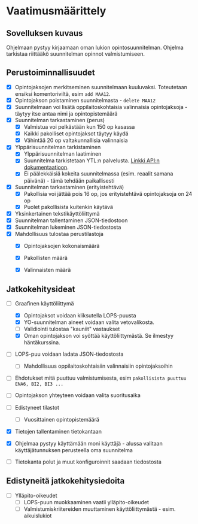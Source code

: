 # Vaatimusmäärittely

## Sovelluksen kuvaus

Ohjelmaan pystyy kirjaamaan oman lukion opintosuunnitelman. Ohjelma tarkistaa riittääkö suunnitelman opinnot valmistumiseen. 

## Perustoiminnallisuudet

- [x] Opintojaksojen merkitseminen suunnitelmaan kuuluvaksi. Toteutetaan ensiksi komentoriviltä, esim `add MAA12`.
- [x] Opintojakson poistaminen suunnitelmasta - `delete MAA12`
- [x] Suunnitelmaan voi lisätä oppilaitoskohtaisia valinnaisia opintojaksoja - täytyy itse antaa nimi ja opintopistemäärä
- [x] Suunnitelman tarkastaminen (perus)
    - [x] Valmistua voi pelkästään kun 150 op kasassa
    - [x] Kaikki pakolliset opintojaksot täytyy käydä
    - [x] Vähintää 20 op valtakunnallisia valinnaisia
- [x] Ylppärisuunnitelman tarkistaminen
    - [x] Ylppärisuunnitelman laatiminen    
    - [x] Suunnitelma tarkistetaan YTL:n palvelusta. [Linkki API:n dokumentaatioon](https://ilmo.ylioppilastutkinto.fi/v1/api-docs/).
    - [x] Ei päälekkäisiä kokeita suunnitelmassa (esim. reaalit samana päivänä) - tämä tehdään paikallisesti
- [x] Suunnitelman tarkastaminen (erityistehtävä)
    - [x] Pakollisia voi jättää pois 16 op, jos erityistehtävä opintojaksoja on 24 op
    - [x] Puolet pakollisista kuitenkin käytävä
- [x] Yksinkertainen tekstikäyttöliittymä
- [x] Suunnitelman tallentaminen JSON-tiedostoon
- [x] Suunnitelman lukeminen JSON-tiedostosta
- [x] Mahdollisuus tulostaa perustilastoja
    - [x] Opintojaksojen kokonaismäärä
    - [x] Pakollisten määrä
    - [x] Valinnaisten määrä


## Jatkokehitysideat

- [ ] Graafinen käyttöliittymä
    - [x] Opintojaksot voidaan kliksutella LOPS-puusta
    - [x] YO-suunnitelman aineet voidaan valita vetovalikosta.
    - [ ] Validiointi tulostaa "kauniit" vastaukset 
    - [x] Oman opintojakson voi syöttää käyttöliittymästä. Se ilmestyy häntäkurssina.
- [ ] LOPS-puu voidaan ladata JSON-tiedostosta
    - [ ] Mahdollisuus oppilaitoskohtaisiin valinnaisiin opintojaksoihin
- [ ] Ehdotukset mitä puuttuu valmistumisesta, esim `pakollisista puuttuu ENA6, BI2, BI3 ...`
- [ ] Opintojakson yhteyteen voidaan valita suoritusaika
- [ ] Edistyneet tilastot
    - [ ] Vuosittainen opintopistemäärä
- [x] Tietojen tallentaminen tietokantaan
- [x] Ohjelmaa pystyy käyttämään moni käyttäjä - alussa valitaan käyttäjätunnuksen perusteella oma suunnitelma
- [ ] Tietokanta polut ja muut konfiguroinnit saadaan tiedostosta


## Edistyneitä jatkokehitysiedoita

- [ ] Ylläpito-oikeudet
    - [ ] LOPS-puun muokkaaminen vaatii ylläpito-oikeudet
    - [ ] Valmistumiskriitereiden muuttaminen käyttöliittymästä - esim. aikuislukiot
